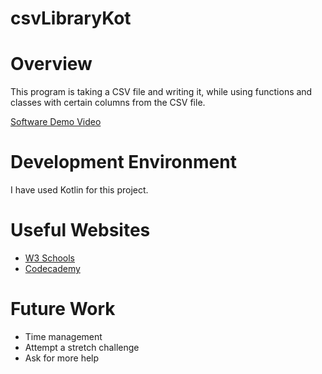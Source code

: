 # csvLibraryKot
# Overview
This program is taking a CSV file and writing it, while using functions and 
classes with certain columns from the CSV file.


[Software Demo Video](http://youtube.link.goes.here)

# Development Environment
I have used Kotlin for this project.


# Useful Websites
* [W3 Schools](https://www.w3schools.com/kotlin/index.php)
* [Codecademy](https://www.codecademy.com/learn)

# Future Work

* Time management
* Attempt a stretch challenge
* Ask for more help
